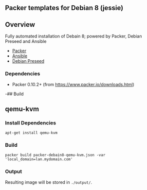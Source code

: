 Packer templates for Debian 8 (jessie)
--------------------------------------
 
## Overview
 
Fully automated installation of Debain 8; powered by Packer, Debian Preseed and Ansible

- [Packer](https://www.packer.io/intro/index.html)
- [Ansible](http://docs.ansible.com/ansible/index.html)
- [Debian Preseed](https://wiki.debian.org/DebianInstaller/Preseed)

### Dependencies
 
 - Packer 0.10.2+ (from https://www.packer.io/downloads.html)
 
-## Build
## qemu-kvm

### Install Dependencies

    apt-get install qemu-kvm

### Build
 
    packer build packer-debain8-qemu-kvm.json -var 'local_domain=lan.mydomain.com'
 
### Output
 
Resulting image will be stored in `./output/`.
